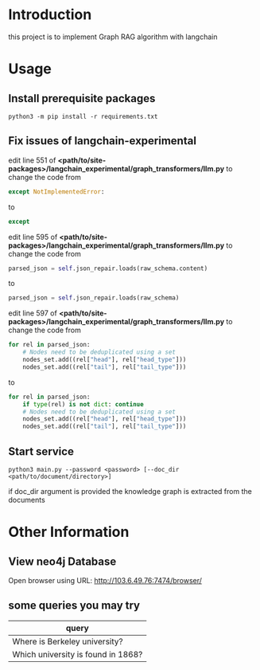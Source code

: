 # Introduction

this project is to implement Graph RAG algorithm with langchain

# Usage

## Install prerequisite packages

```shell
python3 -m pip install -r requirements.txt
```

## Fix issues of langchain-experimental

edit line 551 of **<path/to/site-packages>/langchain_experimental/graph_transformers/llm.py** to change the code from

```python
except NotImplementedError:
```

to

```python
except
```

edit line 595 of **<path/to/site-packages>/langchain_experimental/graph_transformers/llm.py** to change the code from

```python
parsed_json = self.json_repair.loads(raw_schema.content)
```

to

```python
parsed_json = self.json_repair.loads(raw_schema)
```

edit line 597 of **<path/to/site-packages>/langchain_experimental/graph_transformers/llm.py** to change the code from

```python
for rel in parsed_json:
    # Nodes need to be deduplicated using a set
    nodes_set.add((rel["head"], rel["head_type"]))
    nodes_set.add((rel["tail"], rel["tail_type"]))
```

to

```python
for rel in parsed_json:
    if type(rel) is not dict: continue
    # Nodes need to be deduplicated using a set 
    nodes_set.add((rel["head"], rel["head_type"]))
    nodes_set.add((rel["tail"], rel["tail_type"]))
```

## Start service

```shell
python3 main.py --password <password> [--doc_dir <path/to/document/directory>]
```

if doc_dir argument is provided the knowledge graph is extracted from the documents

# Other Information

## View neo4j Database
Open browser using URL: http://103.6.49.76:7474/browser/

## some queries you may try

| query|
|------|
|Where is Berkeley university?|
|Which university is found in 1868?|
